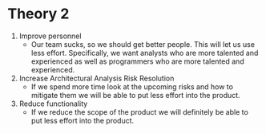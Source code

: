 Theory 2
===

1. Improve personnel
    * Our team sucks, so we should get better people. This will let us use less effort. Specifically, we want analysts who are more talented and experienced as well as programmers who are more talented and experienced.
2. Increase Architectural Analysis Risk Resolution
    * If we spend more time look at the upcoming risks and how to mitigate them we will be able to put less effort into the product.
3. Reduce functionality
    * If we reduce the scope of the product we will definitely be able to put less effort into the product.
